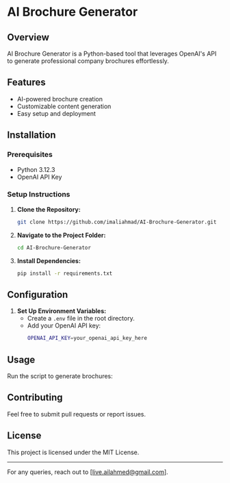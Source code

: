 # AI Brochure Generator

## Overview
AI Brochure Generator is a Python-based tool that leverages OpenAI's API to generate professional company brochures effortlessly. 

## Features
- AI-powered brochure creation
- Customizable content generation
- Easy setup and deployment

## Installation
### Prerequisites
- Python 3.12.3
- OpenAI API Key

### Setup Instructions
1. **Clone the Repository:**
   ```sh
   git clone https://github.com/imaliahmad/AI-Brochure-Generator.git
   ```
2. **Navigate to the Project Folder:**
   ```sh
   cd AI-Brochure-Generator
   ```
3. **Install Dependencies:**
   ```sh
   pip install -r requirements.txt
   ```

## Configuration
1. **Set Up Environment Variables:**
   - Create a `.env` file in the root directory.
   - Add your OpenAI API key:
     ```sh
     OPENAI_API_KEY=your_openai_api_key_here
     ```

## Usage
Run the script to generate brochures:


## Contributing
Feel free to submit pull requests or report issues.

## License
This project is licensed under the MIT License.

---
For any queries, reach out to [live.ailahmed@gmail.com].
